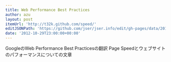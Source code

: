 ```yaml
---
title: Web Performance Best Practices
author: azu
layout: post
itemUrl: 'http://t32k.github.com/speed/'
editJSONPath: 'https://github.com/jser/jser.info/edit/gh-pages/data/2012/10/index.json'
date: '2012-10-29T23:00:00+00:00'
---
```

GoogleのWeb Performance Best Practicesの翻訳
Page Speedとウェブサイトのパフォーマンスについての文章
